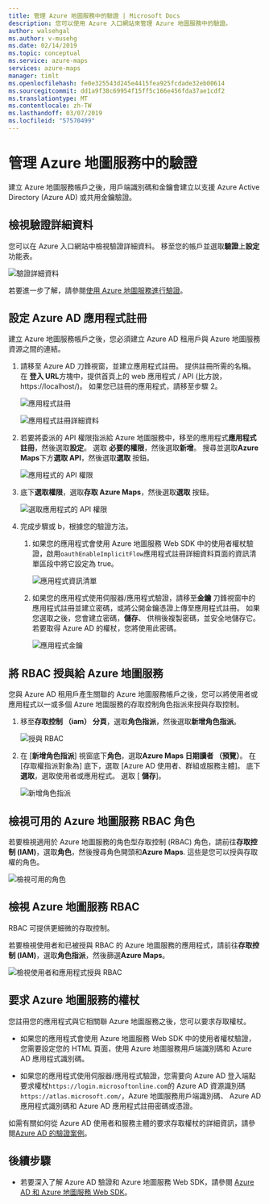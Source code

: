 ```yaml
---
title: 管理 Azure 地圖服務中的驗證 | Microsoft Docs
description: 您可以使用 Azure 入口網站來管理 Azure 地圖服務中的驗證。
author: walsehgal
ms.author: v-musehg
ms.date: 02/14/2019
ms.topic: conceptual
ms.service: azure-maps
services: azure-maps
manager: timlt
ms.openlocfilehash: fe0e325543d245e4415fea925fcdade32eb00614
ms.sourcegitcommit: dd1a9f38c69954f15ff5c166e456fda37ae1cdf2
ms.translationtype: MT
ms.contentlocale: zh-TW
ms.lasthandoff: 03/07/2019
ms.locfileid: "57570499"
---
```

# <a name="manage-authentication-in-azure-maps"></a>管理 Azure 地圖服務中的驗證

建立 Azure 地圖服務帳戶之後，用戶端識別碼和金鑰會建立以支援 Azure Active Directory (Azure AD) 或共用金鑰驗證。

## <a name="view-authentication-details"></a>檢視驗證詳細資料

您可以在 Azure 入口網站中檢視驗證詳細資料。 移至您的帳戶並選取**驗證**上**設定**功能表。

![驗證詳細資料](./media/how-to-manage-authentication/how-to-view-auth.png)

 若要進一步了解，請參閱[使用 Azure 地圖服務進行驗證](https://aka.ms/amauth)。


## <a name="set-up-azure-ad-app-registration"></a>設定 Azure AD 應用程式註冊

建立 Azure 地圖服務帳戶之後，您必須建立 Azure AD 租用戶與 Azure 地圖服務資源之間的連結。

1. 請移至 Azure AD 刀鋒視窗，並建立應用程式註冊。 提供註冊所需的名稱。 在 **登入 URL**方塊中，提供首頁上的 web 應用程式 / API (比方說， https://localhost/)。 如果您已註冊的應用程式，請移至步驟 2。

    ![應用程式註冊](./media/how-to-manage-authentication/app-registration.png)

    ![應用程式註冊詳細資料](./media/how-to-manage-authentication/app-create.png)

2. 若要將委派的 API 權限指派給 Azure 地圖服務中，移至的應用程式**應用程式註冊**，然後選取**設定**。  選取 **必要的權限**，然後選取**新增**。 搜尋並選取**Azure Maps**下方**選取 API**，然後選取**選取** 按鈕。

    ![應用程式的 API 權限](./media/how-to-manage-authentication/app-permissions.png)

3. 底下**選取權限**，選取**存取 Azure Maps**，然後選取**選取** 按鈕。

    ![選取應用程式的 API 權限](./media/how-to-manage-authentication/select-app-permissions.png)

4. 完成步驟或 b，根據您的驗證方法。

    1. 如果您的應用程式會使用 Azure 地圖服務 Web SDK 中的使用者權杖驗證，啟用`oauthEnableImplicitFlow`應用程式註冊詳細資料頁面的資訊清單區段中將它設定為 true。
    
       ![應用程式資訊清單](./media/how-to-manage-authentication/app-manifest.png)

    2. 如果您的應用程式使用伺服器/應用程式驗證，請移至**金鑰** 刀鋒視窗中的應用程式註冊並建立密碼，或將公開金鑰憑證上傳至應用程式註冊。 如果您選取之後，您會建立密碼，**儲存**、 供稍後複製密碼，並安全地儲存它。 若要取得 Azure AD 的權杖，您將使用此密碼。

       ![應用程式金鑰](./media/how-to-manage-authentication/app-keys.png)


## <a name="grant-rbac-to-azure-maps"></a>將 RBAC 授與給 Azure 地圖服務

您與 Azure AD 租用戶產生關聯的 Azure 地圖服務帳戶之後，您可以將使用者或應用程式以一或多個 Azure 地圖服務的存取控制角色指派來授與存取控制。

1. 移至**存取控制 （iam） 分頁**，選取**角色指派**，然後選取**新增角色指派**。

    ![授與 RBAC](./media/how-to-manage-authentication/how-to-grant-rbac.png)

2. 在 [**新增角色指派**] 視窗底下**角色**，選取**Azure Maps 日期讀者 （預覽）**。 在 [存取權指派對象為] 底下，選取 [Azure AD 使用者、群組或服務主體]。 底下**選取**，選取使用者或應用程式。 選取 [ **儲存**]。

    ![新增角色指派](./media/how-to-manage-authentication/add-role-assignment.png)

## <a name="view-available-azure-maps-rbac-roles"></a>檢視可用的 Azure 地圖服務 RBAC 角色

若要檢視適用於 Azure 地圖服務的角色型存取控制 (RBAC) 角色，請前往**存取控制 (IAM)**，選取**角色**，然後搜尋角色開頭和**Azure Maps**. 這些是您可以授與存取權的角色。

![檢視可用的角色](./media/how-to-manage-authentication/how-to-view-avail-roles.png)


## <a name="view-azure-maps-rbac"></a>檢視 Azure 地圖服務 RBAC

RBAC 可提供更細微的存取控制。

若要檢視使用者和已被授與 RBAC 的 Azure 地圖服務的應用程式，請前往**存取控制 (IAM)**，選取**角色指派**，然後篩選**Azure Maps**。

![檢視使用者和應用程式授與 RBAC](./media/how-to-manage-authentication/how-to-view-amrbac.png)


## <a name="request-tokens-for-azure-maps"></a>要求 Azure 地圖服務的權杖

您註冊您的應用程式與它相關聯 Azure 地圖服務之後，您可以要求存取權杖。

* 如果您的應用程式會使用 Azure 地圖服務 Web SDK 中的使用者權杖驗證，您需要設定您的 HTML 頁面，使用 Azure 地圖服務用戶端識別碼和 Azure AD 應用程式識別碼。

* 如果您的應用程式使用伺服器/應用程式驗證，您需要向 Azure AD 登入端點要求權杖`https://login.microsoftonline.com`的 Azure AD 資源識別碼`https://atlas.microsoft.com/`，Azure 地圖服務用戶端識別碼、 Azure AD 應用程式識別碼和 Azure AD 應用程式註冊密碼或憑證。

如需有關如何從 Azure AD 使用者和服務主體的要求存取權杖的詳細資訊，請參閱[Azure AD 的驗證案例](https://docs.microsoft.com/azure/active-directory/develop/authentication-scenarios)。


## <a name="next-steps"></a>後續步驟

* 若要深入了解 Azure AD 驗證和 Azure 地圖服務 Web SDK，請參閱 [Azure AD 和 Azure 地圖服務 Web SDK](https://docs.microsoft.com/azure/azure-maps/how-to-use-map-control)。